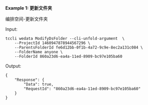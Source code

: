 **Example 1: 更新文件夹**

编排空间-更新文件夹

Input: 

```
tccli wedata ModifyDsFolder --cli-unfold-argument  \
    --ProjectId 1460947878944567296 \
    --ParentsFolderId fe6d12bb-0f1b-4a72-9c9e-8ec2a131c084 \
    --FolderName anyone \
    --FolderId 860a23d6-ea4a-11ed-8909-bc97e105ba60
```

Output: 
```
{
    "Response": {
        "Data": true,
        "RequestId": "860a23d6-ea4a-11ed-8909-bc97e105ba60"
    }
}
```

